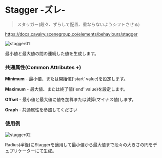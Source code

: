# Stagger -ズレ-

> スタッガー(段々、ずらして配置、重ならないようシフトさせる)

https://docs.cavalry.scenegroup.co/elements/behaviours/stagger  

![stagger01](stagger.assets/stagger01.png)

最小値と最大値の間の連続した値を生成します。

### 共通属性(Common Attributes +)

**Minimum** - 最小値、または開始値('start' value)を設定します。

**Maximum** - 最大値、または終了値('end' value)を設定します。

**Offset** - 最小値と最大値に値を加算または減算(マイナス値)します。

**Graph** - 共通属性を参照してください

### 使用例

![stagger02](stagger.assets/stagger02.png)

Radius(半径)にStaggerを適用して最小値から最大値まで段々の大きさの円をデュプリケーターにて生成。

